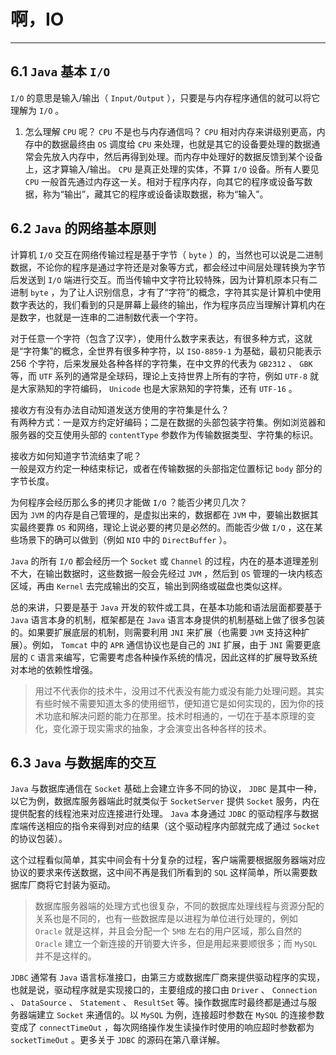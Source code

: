 # 啊，IO

---

## 6.1 `Java` 基本 `I/O`
`I/O` 的意思是输入/输出（ `Input/Output` ），只要是与内存程序通信的就可以将它理解为 `I/O` 。

1. 怎么理解 `CPU` 呢？ `CPU` 不是也与内存通信吗？
`CPU` 相对内存来讲级别更高，内存中的数据最终由 `OS` 调度给 `CPU` 来处理，也就是其它的设备要处理的数据通常会先放入内存中，然后再得到处理。而内存中处理好的数据反馈到某个设备上，这才算输入/输出。 `CPU` 是真正处理的实体，不算 `I/O` 设备。所有人要见 `CPU` 一般首先通过内存这一关。相对于程序内存，向其它的程序或设备写数据，称为“输出”，藏其它的程序或设备读取数据，称为“输入”。

## 6.2 `Java` 的网络基本原则
计算机 `I/O` 交互在网络传输过程是基于字节（ `byte` ）的，当然也可以说是二进制数据，不论你的程序是通过字符还是对象等方式，都会经过中间层处理转换为字节后发送到 `I/O` 端进行交互。而当传输中文字符比较特殊，因为计算机原本只有二进制 `byte` ，为了让人识别信息，才有了“字符”的概念，字符其实是计算机中使用数字表达的，我们看到的只是屏幕上最终的输出，作为程序员应当理解计算机内在是数字，也就是一连串的二进制数代表一个字符。  
  
对于任意一个字符（包含了汉字），使用什么数字来表达，有很多种方式，这就是“字符集”的概念，全世界有很多种字符，以 `ISO-8859-1` 为基础，最初只能表示 256 个字符，后来发展处各种各样的字符集，在中文界的代表为 `GB2312` 、 `GBK` 等，而 `UTF` 系列的通常是全球码，理论上支持世界上所有的字符，例如 `UTF-8` 就是大家熟知的字符编码， `Unicode` 也是大家熟知的字符集，还有 `UTF-16` 。  
  
接收方有没有办法自动知道发送方使用的字符集是什么？  
有两种方式：一是双方约定好编码；二是在数据的头部包装字符集。例如浏览器和服务器的交互使用头部的 `contentType` 参数作为传输数据类型、字符集的标识。  
  
接收方如何知道字节流结束了呢？  
一般是双方约定一种结束标记，或者在传输数据的头部指定位置标记 `body` 部分的字节长度。  

为何程序会经历那么多的拷贝才能做 `I/O` ？能否少拷贝几次？  
因为 `JVM` 的内存是自己管理的，是虚拟出来的，数据都在 `JVM` 中，要输出数据其实最终要靠 `OS` 和网络，理论上说必要的拷贝是必然的。而能否少做 `I/O` ，这在某些场景下的确可以做到（例如 `NIO` 中的 `DirectBuffer` ）。  
      
`Java` 的所有 `I/O` 都会经历一个 `Socket` 或 `Channel` 的过程，内在的基本道理差别不大，在输出数据时，这些数据一般会先经过 `JVM` ，然后到 `OS` 管理的一块内核态区域，再由 `Kernel` 去完成输出的交互，输出到网络或磁盘也类似这样。 
  
总的来讲，只要是基于 `Java` 开发的软件或工具，在基本功能和语法层面都要基于 `Java` 语言本身的机制，框架都是在 `Java` 语言本身提供的机制基础上做了很多包装的。如果要扩展底层的机制，则需要利用 `JNI` 来扩展（也需要 `JVM` 支持这种扩展）。例如， `Tomcat` 中的 `APR` 通信协议也是自己的 `JNI` 扩展，由于 `JNI` 需要更底层的 `C` 语言来编写，它需要考虑各种操作系统的情况，因此这样的扩展导致系统对本地的依赖性增强。

>用过不代表你的技术牛，没用过不代表没有能力或没有能力处理问题。其实有些时候不需要知道太多的使用细节，便知道它是如何实现的，因为你的技术功底和解决问题的能力在那里。技术时相通的，一切在于基本原理的变化，变化源于现实需求的抽象，才会演变出各种各样的技术。

## 6.3 `Java` 与数据库的交互
`Java` 与数据库通信在 `Socket` 基础上会建立许多不同的协议， `JDBC` 是其中一种，以它为例，数据库服务器端此时就类似于 `SocketServer` 提供 `Socket` 服务，内在提供配套的线程池来对应连接进行处理。 `Java` 本身通过 `JDBC` 的驱动程序与数据库端传送相应的指令来得到对应的结果（这个驱动程序内部就完成了通过 `Socket` 的协议包装）。  
  
这个过程看似简单，其实中间会有十分复杂的过程，客户端需要根据服务器端对应协议的要求来传送数据，这中间不再是我们所看到的 `SQL` 这样简单，所以需要数据库厂商将它封装为驱动。
>数据库服务器端的处理方式也很复杂，不同的数据库处理线程与资源分配的关系也是不同的，也有一些数据库是以进程为单位进行处理的，例如 `Oracle` 就是这样，并且会分配一个 `5MB` 左右的用户区域，那么自然的 `Oracle` 建立一个新连接的开销要大许多，但是用起来要顺很多；而 `MySQL` 并不是这样的。  
  
 `JDBC` 通常有 `Java` 语言标准接口，由第三方或数据库厂商来提供驱动程序的实现，也就是说，驱动程序就是实现接口的，主要组成的接口由 `Driver` 、 `Connection` 、 `DataSource` 、 `Statement` 、 `ResultSet` 等。操作数据库时最终都是通过与服务器端建立 `Socket` 来通信的。以 `MySQL` 为例，连接超时参数在 `MySQL` 的连接参数变成了 `connectTimeOut` ，每次网络操作发生读操作时使用的响应超时参数都为 `socketTimeOut` 。更多关于 `JDBC` 的源码在第八章详解。


